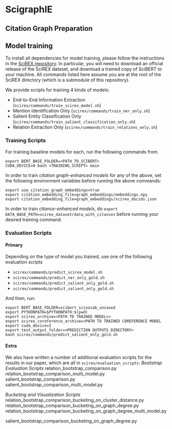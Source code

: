 # ScigraphIE

## Citation Graph Preparation

## Model training
To install all dependencies for model training, please follow the instructions in the [SciREX repository](https://github.com/viswavi/SciREX). In particular, you will need to download an official release of the SciREX dataset, and download a trained copy of SciBERT to your machine. All commands listed here assume you are at the root of the SciREX directory (which is a submodule of this repository).

We provide scripts for training 4 kinds of models:
- End-to-End Information Extraction (`scirex/commands/train_scirex_model.sh`)
- Mention Identification Only (`scirex/commands/train_ner_only.sh`)
- Salient Entity Classification Only (`scirex/commands/train_salient_classification_only.sh`)
- Relation Extraction Only (`scirex/commands/train_relations_only.sh`)

### Training Scripts
For training baseline models for each, run the following commands from.
```
export BERT_BASE_FOLDER=<PATH_TO_SCIBERT>
CUDA_DEVICE=0 bash <TRAINING_SCRIPT> main
```

In order to train *citation graph-enhanced models* for any of the above, set the following environment variables before running the above commands:
```
export use_citation_graph_embeddings=true
export citation_embedding_file=graph_embeddings/embeddings.npy
export citation_embedding_file=graph_embeddings/scirex_docids.json
```

In order to train *citance-enhanced models*, do `export DATA_BASE_PATH=scirex_dataset/data_with_citances` before running your desired training command.

### Evaluation Scripts
#### Primary
Depending on the type of model you trained, use one of the following evaluation scripts
- `scirex/commands/predict_scirex_model.sh`
- `scirex/commands/predict_ner_only_gold.sh`
- `scirex/commands/predict_salient_only_gold.sh`
- `scirex/commands/predict_salient_only_gold.sh`

And then, run:
```
export BERT_BASE_FOLDER=scibert_scivocab_uncased
export PYTHONPATH=$PYTHONPATH:$(pwd)
export scirex_archive=<PATH TO TRAINED MODEL>>
export scirex_coreference_archive=<PATH TO TRAINED COREFERENCE MODEL
export cuda_device=2
export test_output_folder=<PREDICTION OUTPUTS DIRECTORY>
bash scirex/commands/predict_salient_only_gold.sh
```

#### Extra
We also have written a number of additional evaluation scripts for the results in our paper, which are all in `scirex/evaluation_scripts`:
*Bootstrap Evaluation Scripts*
relation_bootstrap_comparison.py
relation_bootstrap_comparison_multi_model.py
salient_bootstrap_comparison.py
salient_bootstrap_comparison_multi_model.py

*Bucketing and Visualization Scripts*
relation_bootstrap_comparison_bucketing_on_cluster_distance.py
relation_bootstrap_comparison_bucketing_on_graph_degree.py
relation_bootstrap_comparison_bucketing_on_graph_degree_multi_model.py

salient_bootstrap_comparison_bucketing_on_graph_degree.py
